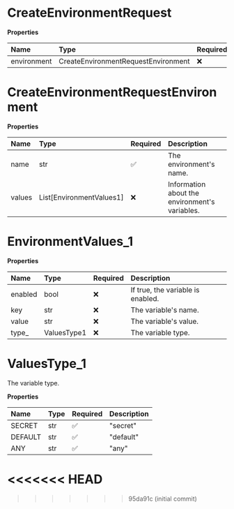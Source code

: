 # CreateEnvironmentRequest

**Properties**

| Name        | Type                                | Required | Description |
| :---------- | :---------------------------------- | :------- | :---------- |
| environment | CreateEnvironmentRequestEnvironment | ❌       |             |

# CreateEnvironmentRequestEnvironment

**Properties**

| Name   | Type                     | Required | Description                                    |
| :----- | :----------------------- | :------- | :--------------------------------------------- |
| name   | str                      | ✅       | The environment's name.                        |
| values | List[EnvironmentValues1] | ❌       | Information about the environment's variables. |

# EnvironmentValues_1

**Properties**

| Name    | Type        | Required | Description                       |
| :------ | :---------- | :------- | :-------------------------------- |
| enabled | bool        | ❌       | If true, the variable is enabled. |
| key     | str         | ❌       | The variable's name.              |
| value   | str         | ❌       | The variable's value.             |
| type\_  | ValuesType1 | ❌       | The variable type.                |

# ValuesType_1

The variable type.

**Properties**

| Name    | Type | Required | Description |
| :------ | :--- | :------- | :---------- |
| SECRET  | str  | ✅       | "secret"    |
| DEFAULT | str  | ✅       | "default"   |
| ANY     | str  | ✅       | "any"       |
<<<<<<< HEAD
=======

<!-- This file was generated by liblab | https://liblab.com/ -->
>>>>>>> 95da91c (initial commit)
